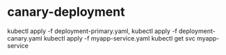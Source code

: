 # canary-deployment
kubectl apply -f deployment-primary.yaml,
kubectl apply -f deployment-canary.yaml
kubectl apply -f myapp-service.yaml
kubectl get svc myapp-service
